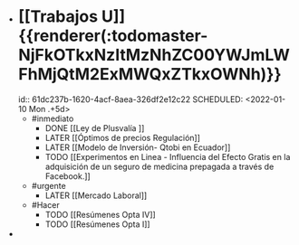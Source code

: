 - # [[Trabajos U]]  {{renderer(:todomaster-NjFkOTkxNzItMzNhZC00YWJmLWFhMjQtM2ExMWQxZTkxOWNh)}}
  id:: 61dc237b-1620-4acf-8aea-326df2e12c22
  SCHEDULED: <2022-01-10 Mon .+5d>
	- #inmediato
		- DONE [[Ley de Plusvalía ]]
		- LATER [[Óptimos de precios Regulación]]
		- LATER [[Modelo de Inversión- Qtobi en Ecuador]]
		- TODO [[Experimentos  en Linea - Influencia del Efecto Gratis en la adquisición de un seguro de medicina prepagada a través de Facebook.]]
	- #urgente
		- LATER [[Mercado Laboral]]
	- #Hacer
		- TODO [[Resúmenes Opta IV]]
		- TODO [[Resúmenes Opta I]]
-